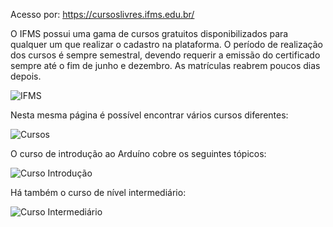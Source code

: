  Acesso por: https://cursoslivres.ifms.edu.br/

O IFMS possui uma gama de cursos gratuitos disponibilizados para qualquer um que realizar o cadastro na plataforma. O período de realização dos cursos é sempre semestral, devendo requerir a emissão do certificado sempre até o fim de junho e dezembro. As matrículas reabrem poucos dias depois.

![IFMS](https://github.com/DFEsteves/Tutoriais-Arduino/assets/77989984/6bf4d2d6-a3e9-4774-aef5-521245568b22)

Nesta mesma página é possível encontrar vários cursos diferentes:

![Cursos](https://github.com/DFEsteves/Tutoriais-Arduino/assets/77989984/91425cf9-eabc-433e-bce2-4763d814b886)

O curso de introdução ao Arduíno cobre os seguintes tópicos:

![Curso Introdução](https://github.com/DFEsteves/Tutoriais-Arduino/assets/77989984/0a1eb02e-3028-4747-ae33-5cb2915c1980)

Há também o curso de nível intermediário:

![Curso Intermediário](https://github.com/DFEsteves/Tutoriais-Arduino/assets/77989984/b14e30d3-94f5-4adc-a13b-dd849cda5f75)
